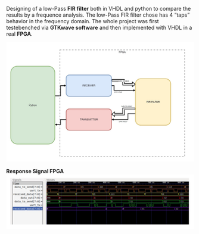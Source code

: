 Designing of a low-Pass **FIR filter** both in VHDL and python to compare the results by a frequence analysis. The low-Pass FIR filter chose has 4 “taps” 
behavior in the frequency domain.
The whole project was first testebenched via **GTKwave software** and then implemented with VHDL in a real **FPGA**.

![alt text](img/SharedScreenshot.jpg)

**Response Signal FPGA**
![alt text](img/GTKwave.jpg)
